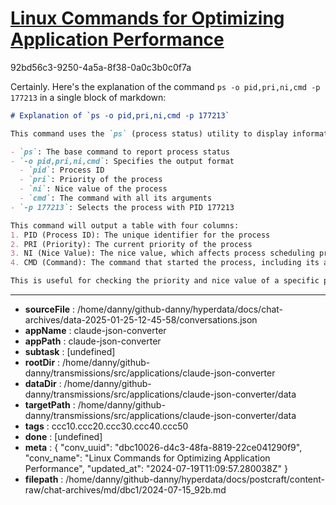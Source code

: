 # [Linux Commands for Optimizing Application Performance](https://claude.ai/chat/dbc10026-d4c3-48fa-8819-22ce041290f9)

92bd56c3-9250-4a5a-8f38-0a0c3b0c0f7a

 Certainly. Here's the explanation of the command `ps -o pid,pri,ni,cmd -p 177213` in a single block of markdown:

```markdown
# Explanation of `ps -o pid,pri,ni,cmd -p 177213`

This command uses the `ps` (process status) utility to display information about a specific process:

- `ps`: The base command to report process status
- `-o pid,pri,ni,cmd`: Specifies the output format
  - `pid`: Process ID
  - `pri`: Priority of the process
  - `ni`: Nice value of the process
  - `cmd`: The command with all its arguments
- `-p 177213`: Selects the process with PID 177213

This command will output a table with four columns:
1. PID (Process ID): The unique identifier for the process
2. PRI (Priority): The current priority of the process
3. NI (Nice Value): The nice value, which affects process scheduling priority
4. CMD (Command): The command that started the process, including its arguments

This is useful for checking the priority and nice value of a specific process, which can be helpful when optimizing system performance or troubleshooting issues related to process scheduling.
```

---

* **sourceFile** : /home/danny/github-danny/hyperdata/docs/chat-archives/data-2025-01-25-12-45-58/conversations.json
* **appName** : claude-json-converter
* **appPath** : claude-json-converter
* **subtask** : [undefined]
* **rootDir** : /home/danny/github-danny/transmissions/src/applications/claude-json-converter
* **dataDir** : /home/danny/github-danny/transmissions/src/applications/claude-json-converter/data
* **targetPath** : /home/danny/github-danny/transmissions/src/applications/claude-json-converter/data
* **tags** : ccc10.ccc20.ccc30.ccc40.ccc50
* **done** : [undefined]
* **meta** : {
  "conv_uuid": "dbc10026-d4c3-48fa-8819-22ce041290f9",
  "conv_name": "Linux Commands for Optimizing Application Performance",
  "updated_at": "2024-07-19T11:09:57.280038Z"
}
* **filepath** : /home/danny/github-danny/hyperdata/docs/postcraft/content-raw/chat-archives/md/dbc1/2024-07-15_92b.md
